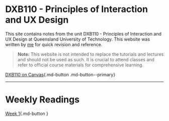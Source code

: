 <!-- index.md -->

<!-- This is a comment in HTML, it won't be rendered -->

# DXB110 - Principles of Interaction and UX Design

This site contains notes from the unit DXB110 - Principles of Interaction and UX Design at Queensland University of Technology. This website was written by [me](https://github.com/peachnono) for quick revision and reference.

> **Note:** This website is not intended to replace the tutorials and lectures and should not be used as such. It is crucial to attend classes and refer to official course materials for comprehensive learning.

[DXB110 on Canvas](https://canvas.qut.edu.au/courses/16909){.md-button .md-button--primary}

---
# Weekly Readings
[Week 1](http://nickkellyresearch.com/wp-content/uploads/2022/02/DXB110-Week_1-What_is_IXD.pdf){.md-button }
